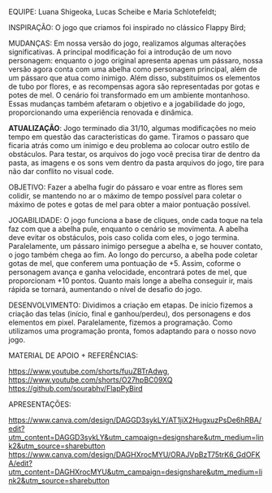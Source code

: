 EQUIPE: Luana Shigeoka, Lucas Scheibe e Maria Schlotefeldt;

INSPIRAÇÃO: O jogo que criamos foi inspirado no clássico Flappy Bird;

MUDANÇAS: Em nossa versão do jogo, realizamos algumas alterações significativas. A principal modificação foi a introdução de um novo personagem: enquanto o jogo original apresenta apenas um pássaro, nossa versão agora conta com uma abelha como personagem principal, além de um pássaro que atua como inimigo. Além disso, substituímos os elementos de tubo por flores, e as recompensas agora são representadas por gotas e potes de mel. O cenário foi transformado em um ambiente montanhoso. Essas mudanças também afetaram o objetivo e a jogabilidade do jogo, proporcionando uma experiência renovada e dinâmica.

**ATUALIZAÇÃO**: Jogo terminado dia 31/10, algumas modificações no meio tempo em questão das caracteristicas do game. Tiramos o passaro que ficaria atrás como um inimigo e deu problema ao colocar outro estilo de obstáculos. Para testar, os arquivos do jogo você precisa tirar de dentro da pasta, as imagens e os sons vem dentro da pasta arquivos do jogo, tire para não dar conflito no visual code.

OBJETIVO: Fazer a abelha fugir do pássaro e voar entre as flores sem colidir, se mantendo no ar o máximo de tempo possível para coletar o máximo de potes e gotas de mel para obter a maior pontuação possível.

JOGABILIDADE: O jogo funciona a base de cliques, onde cada toque na tela faz com que a abelha pule, enquanto o cenário se movimenta. A abelha deve evitar os obstáculos, pois caso colida com eles, o jogo termina. Paralelamente, um pássaro inimigo persegue a abelha e, se houver contato, o jogo também chega ao fim. Ao longo do percurso, a abelha pode coletar gotas de mel, que conferem uma pontuação de +5. Assim, coforme o personagem avança e ganha velocidade, encontrará potes de mel, que proporcionam +10 pontos. Quanto mais longe a abelha conseguir ir, mais rápida se tornará, aumentando o nível de desafio do jogo.

DESENVOLVIMENTO: Dividimos a criação em etapas. De início fizemos a criação das telas (início, final e ganhou/perdeu), dos personagens e dos elementos em pixel. Paralelamente, fizemos a programação. Como utilizamos uma programação pronta, fomos adaptando para o nosso novo jogo.

MATERIAL DE APOIO + REFERÊNCIAS:

https://www.youtube.com/shorts/fuuZBTrAdwg, https://www.youtube.com/shorts/O27hpBC09XQ
https://github.com/sourabhv/FlapPyBird

APRESENTAÇÕES:

https://www.canva.com/design/DAGGD3sykLY/AT1jiX2HugxuzPsDe6hRBA/edit?utm_content=DAGGD3sykLY&utm_campaign=designshare&utm_medium=link2&utm_source=sharebutton
https://www.canva.com/design/DAGHXrocMYU/ORAJVpBzT75trK6_GdOFKA/edit?utm_content=DAGHXrocMYU&utm_campaign=designshare&utm_medium=link2&utm_source=sharebutton

